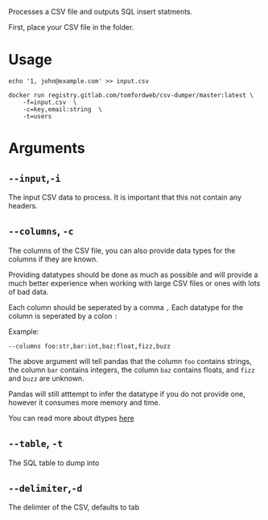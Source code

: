 Processes a CSV file and outputs SQL insert statments.

First, place your CSV file in the folder.

# Usage
```
echo '1, john@example.com' >> input.csv
```

```
docker run registry.gitlab.com/tomfordweb/csv-dumper/master:latest \
    -f=input.csv  \
    -c=key,email:string  \
    -t=users 

```

# Arguments

## `--input`,`-i`
The input CSV data to process. It is important that this not contain any headers.

## `--columns`, `-c`
The columns of the CSV file, you can also provide data types for the columns if they are known.

Providing datatypes should be done as much as possible and will provide a much better experience when working with large CSV files or ones with lots of bad data.

Each column should be seperated by a comma `,`
Each datatype for the column is seperated by a colon `:`

Example:

```
--columns foo:str,bar:int,baz:float,fizz,buzz
```

The above argument will tell pandas that the column `foo` contains strings, the column `bar` contains integers, the column `baz` contains floats, and `fizz` and `buzz` are unknown.

Pandas will still atttempt to infer the datatype if you do not provide one, however it consumes more memory and time.

You can read more about dtypes [here](https://pandas.pydata.org/pandas-docs/stable/user_guide/basics.html#basics-dtypes)

## `--table`, `-t`

The SQL table to dump into

## `--delimiter`,`-d`

The delimter of the CSV, defaults to tab
